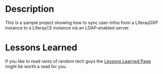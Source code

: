 # Description

This is a sample project showing how to sync user-infos
from a LiferayDXP instance to a LiferayCE instance via an LDAP-enabled server.

# Lessons Learned

If you like to read rants of random tech guys the [Lessons Learned Page](LESSONS-LEARNED.md) might be worth a read for you.
